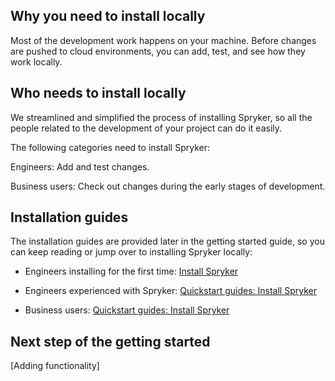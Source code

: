 

## Why you need to install locally

Most of the development work happens on your machine. Before changes are pushed to cloud environments, you can add, test, and see how they work locally.

## Who needs to install locally

We streamlined and simplified the process of installing Spryker, so all the people related to the development of your project can do it easily.

The following categories need to install Spryker:

Engineers: Add and test changes.

Business users: Check out changes during the early stages of development.

## Installation guides

The installation guides are provided later in the getting started guide, so you can keep reading or jump over to installing Spryker locally:

* Engineers installing for the first time: [Install Spryker](/docs/dg/dev/set-up-spryker-locally/install-spryker/install-spryker.html)

* Engineers experienced with Spryker: [Quickstart guides: Install Spryker](/docs/dg/dev/set-up-spryker-locally/quickstart-guides-install-spryker/quickstart-guides-install-spryker.html)

* Business users: [Quickstart guides: Install Spryker](/docs/dg/dev/set-up-spryker-locally/quickstart-guides-install-spryker/quickstart-guides-install-spryker.html)

## Next step of the getting started

[Adding functionality]
